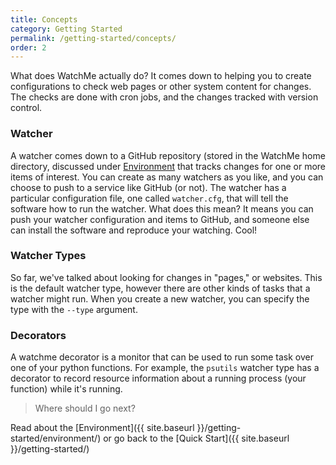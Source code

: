 ```yaml
---
title: Concepts
category: Getting Started
permalink: /getting-started/concepts/
order: 2
---
```



What does WatchMe actually do? It comes down to helping you to create configurations
to check web pages or other system content for changes. The checks are done with
cron jobs, and the changes tracked with version control.

### Watcher

A watcher comes down to a GitHub repository (stored in the WatchMe home directory,
discussed under [Environment](#environment) that tracks changes for one or more
items of interest. You can create as many watchers as you like, and you can choose
to push to a service like GitHub (or not). The watcher has a particular configuration
file, one called `watcher.cfg`, that will tell the software how to run the watcher.
What does this mean? It means you can push your watcher configuration and items
to GitHub, and someone else can install the software and reproduce your watching.
Cool!

### Watcher Types

So far, we've talked about looking for changes in "pages," or websites. 
This is the default watcher type, however there are other kinds of 
tasks that a watcher might run. When you create a new watcher, you can
specify the type with the `--type` argument.

### Decorators

A watchme decorator is a monitor that can be used to run some task over
one of your python functions. For example, the `psutils` watcher type
has a decorator to record resource information about a running process (your
function) while it's running.

> Where should I go next?

Read about the [Environment]({{ site.baseurl }}/getting-started/environment/) or go back to the
[Quick Start]({{ site.baseurl }}/getting-started/)
